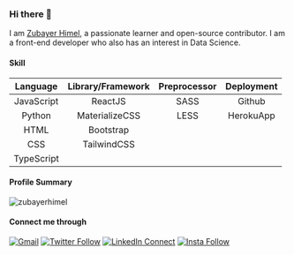 ### Hi there 👋

I am [Zubayer Himel](https://zubayerhimel.vercel.app/), a passionate learner and open-source contributor. I am a front-end developer who also has an interest in Data Science.

#### Skill

|  Language  | Library/Framework | Preprocessor | Deployment |
| :--------: | :---------------: | :----------: | :--------: |
| JavaScript |      ReactJS      |     SASS     |   Github   |
|   Python   |  MaterializeCSS   |     LESS     | HerokuApp  |
|    HTML    |     Bootstrap     |              |            |
|    CSS     |      TailwindCSS  |              |            |
| TypeScript |                   |              |            |

#### Profile Summary

<img src="https://github-readme-stats.vercel.app/api?username=zubayerhimel&show_icons=true" alt="zubayerhimel" />

#### Connect me through

[![Gmail](https://img.shields.io/badge/%20-Send%20Mail-black?color=14171A&labelColor=ef5350&logo=gmail&logoColor=ffffff)](mailto:zhimel007@gmail.com?subject=From%20GitHub&cc=zubayer35-1985@diu.edu.bd&body=Hi,%20there.%20Found%20you%20from%20GitHub.)
[![Twitter Follow](https://img.shields.io/badge/dynamic/json.svg?color=14171A&labelColor=49b3e3&logo=twitter&logoColor=ffffff&label=&query=%24[0].followers_count&url=https%3A%2F%2Fcdn.syndication.twimg.com%2Fwidgets%2Ffollowbutton%2Finfo.json%3Fscreen_names%3Dzubayerhimel0&suffix=%20Followers)](https://twitter.com/zubayerhimel0)
[![LinkedIn Connect](https://img.shields.io/badge/%20-Connect-black?color=14171A&labelColor=0e76a8&logo=linkedin&logoColor=ffffff)](https://www.linkedin.com/in/zubayerhimel0/)
[![Insta Follow](https://img.shields.io/badge/%20-Follow-black?color=14171A&labelColor=d81b60&logo=instagram&logoColor=ffffff)](https://www.instagram.com/zubayerhimel0/)
